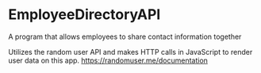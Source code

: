 # EmployeeDirectoryAPI
A program that allows employees to share contact information together

Utilizes the random user API and makes HTTP calls in JavaScript to render user data on this app.
https://randomuser.me/documentation 


